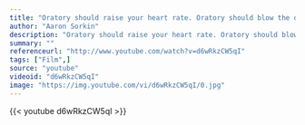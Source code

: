 ```yaml
---
title: "Oratory should raise your heart rate. Oratory should blow the doors off the place."
author: "Aaron Sorkin"
description: "Oratory should raise your heart rate. Oratory should blow the doors off the place. - Aaron Sorkin quotes from GetInspired365.com"
summary: ""
referenceurl: "http://www.youtube.com/watch?v=d6wRkzCW5qI"
tags: ["Film",]
source: "youtube"
videoid: "d6wRkzCW5qI"
image: "https://img.youtube.com/vi/d6wRkzCW5qI/0.jpg"
---
```


{{< youtube d6wRkzCW5qI >}}
